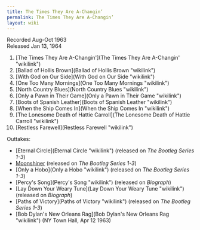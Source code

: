 ```yaml
---
title: The Times They Are A-Changin’
permalink: The Times They Are A-Changin’
layout: wiki
---
```


Recorded Aug-Oct 1963  
Released Jan 13, 1964

1.  [The Times They Are
    A-Changin'](The Times They Are A-Changin' "wikilink")
2.  [Ballad of Hollis Brown](Ballad of Hollis Brown "wikilink")
3.  [With God on Our Side](With God on Our Side "wikilink")
4.  [One Too Many Mornings](One Too Many Mornings "wikilink")
5.  [North Country Blues](North Country Blues "wikilink")
6.  [Only a Pawn in Their Game](Only a Pawn in Their Game "wikilink")
7.  [Boots of Spanish Leather](Boots of Spanish Leather "wikilink")
8.  [When the Ship Comes In](When the Ship Comes In "wikilink")
9.  [The Lonesome Death of Hattie
    Carroll](The Lonesome Death of Hattie Carroll "wikilink")
10. [Restless Farewell](Restless Farewell "wikilink")

Outtakes:

-   [Eternal Circle](Eternal Circle "wikilink") (released on <em>The
    Bootleg Series 1-3</em>)
-   [Moonshiner](Moonshiner "wikilink") (released on <em>The Bootleg
    Series 1-3</em>)
-   [Only a Hobo](Only a Hobo "wikilink") (released on <em>The Bootleg
    Series 1-3</em>)
-   [Percy's Song](Percy's Song "wikilink") (released on
    <em>Biograph</em>)
-   [Lay Down Your Weary Tune](Lay Down Your Weary Tune "wikilink")
    (released on <em>Biograph</em>)
-   [Paths of Victory](Paths of Victory "wikilink") (released on <em>The
    Bootleg Series 1-3</em>)
-   [Bob Dylan's New Orleans
    Rag](Bob Dylan's New Orleans Rag "wikilink") (NY Town Hall, Apr 12
    1963)

